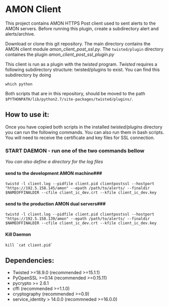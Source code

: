 # AMON Client

This project contains AMON HTTPS Post client used to sent alerts to  the AMON servers.
Before running this plugin, create a subdirectory alert and alerts/archive.

Download or clone this git repository. 
The main directory contains the AMON client module *amon_client_post_ssl.py*.
The `twisted/plugin` directory containes the plugin *amon_client_post_ssl_plugin.py*

This client is run as a plugin with the *twisted* program. 
*Twisted* requires a following subdirectory structure: twisted/plugins to exist. 
You can find this subdirectory by doing

```
which python
```

Both scripts that are in this repository, should be moved to the path `$PYTHONPATH/lib/python2.7/site-packages/twisted/plugins/`.

<!-- Each alert sent to AMON is moved to the archive subdirectory alerts/archive. -->

## How to use it:

Once you have copied both scripts in the installed _twisted/plugins_ directory you can run the following commands. You can also run them in bash scripts. You will need to receive the certificate and key files for SSL connection. 

### START DAEMON - run one of the two commands bellow ###

_You can also define a directory for the log files_

#### send to the development AMON machine###
```
twistd -l client.log --pidfile client.pid clientpostssl --hostport "https://192.5.158.145/amon" --epath /path/to/alerts/ --finaldir $NAMEOFFINALDIR --cfile client_ic_dev.crt --kfile client_ic_dev.key
```

#### send to the production AMON dual servers###
```
twistd -l client.log --pidfile client.pid clientpostssl --hostport "https://192.5.158.139/amon" --epath /path/to/alerts/ --finaldir $NAMEOFFINALDIR --cfile client_ic_dev.crt --kfile client_ic_dev.key
```

#### Kill Daemon
```
kill `cat client.pid`
```

## Dependencies:
 * Twisted >=18.9.0 (recommended >=15.1.1) 
 * PyOpenSSL >=0.14 (recommended >=0.15.11) 
 * pycrypto >= 2.6.1 
 * cffi (recommended >=1.1.0) 
 * cryptography (recommended >=0.9) 
 * service_identity > 14.0.0 (recommneded >=16.0.0) 
